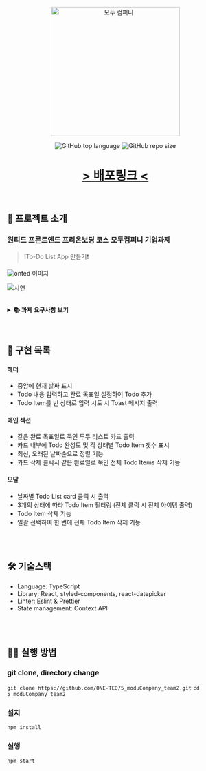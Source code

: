 <p align='middle'>
  <a href='https://www.moduparking.com/'>
    <img src='https://user-images.githubusercontent.com/51367622/130882614-fdfde471-f2c6-4be5-b4e2-afd6181e310c.png' width="300px;" alt="모두 컴퍼니" />
  </a></p>
<p align='middle'><img alt="GitHub top language" src="https://img.shields.io/github/languages/top/ONE-TED/init_convention?color=blueviolet"> <img alt="GitHub repo size" src="https://img.shields.io/github/repo-size/ONE-TED/init_convention"> 
<h1 align='middle'><a href='https://oneted-moducompany-todolist.netlify.app/'> > 배포링크 < </a></h1>

<br/>

## 📌 프로젝트 소개

### 원티드 프론트엔드 프리온보딩 코스 모두컴퍼니 기업과제

> ❕To-Do List App 만들기❗

![onted](https://user-images.githubusercontent.com/52653720/131139681-d9701b39-368a-4610-9afd-a6e705c80bd2.JPG)
  이미지
  
![시연](https://user-images.githubusercontent.com/55486644/131142351-b4cda206-d302-4e2c-8774-f947296802c1.gif)

<br/>

<details>
    <summary><STRONG>
       📚 과제 요구사항 보기
        </STRONG></summary>
- [필수] 적절한 Header를 만든다.   <br/>
- [필수] 스크롤시 Header가 사라지지 않고 화면 상단에 고정되도록 한다. <br/>
- [필수] 필수적으로 추가해야할 기능: Task 목록 조회, 새로운 Task 추가, Task 삭제 <br/>
- [필수] Drag and Drop으로 Task의 순서를 변경한다. <br/>
- [필수] 최소 두가지 이상의 조건으로 Task를 필터링 (ex. 상태, 생성일, 생성자, 중요도)  <br/>
- [필수] Task의 상태 변경 (ex. 진행중 → 완료) <br/>
</details>
<br/>
<br/>



## 📑 구현 목록

#### 헤더

- 중앙에 현재 날짜 표시
- Todo 내용 입력하고 완료 목표일 설정하여 Todo 추가 
- Todo Item를 빈 상태로 입력 시도 시 Toast 메시지 출력

#### 메인 섹션

- 같은 완료 목표일로 묶인 투두 리스트 카드 출력
- 카드 내부에 Todo 완성도 및 각 상태별 Todo Item 갯수 표시
- 최신, 오래된 날짜순으로 정렬 기능
- 카드 삭제 클릭시 같은 완료일로 묶인 전체 Todo Items 삭제 기능

#### 모달

- 날짜별 Todo List card 클릭 시 출력
- 3개의 상태에 따라 Todo Item 필터링 (전체 클릭 시 전체 아이템 출력)
- Todo Item 삭제 기능
- 일괄 선택하여 한 번에 전체 Todo Item 삭제 기능

<br/>  
<br/>

## 🛠 기술스택

- Language: TypeScript
- Library: React, styled-components, react-datepicker
- Linter: Eslint & Prettier
- State management: Context API

<br/>
<br/>

## 👨‍💻 실행 방법

### git clone, directory change
`git clone https://github.com/ONE-TED/5_moduCompany_team2.git`
`cd 5_moduCompany_team2`

### 설치

`npm install`

### 실행

`npm start`
